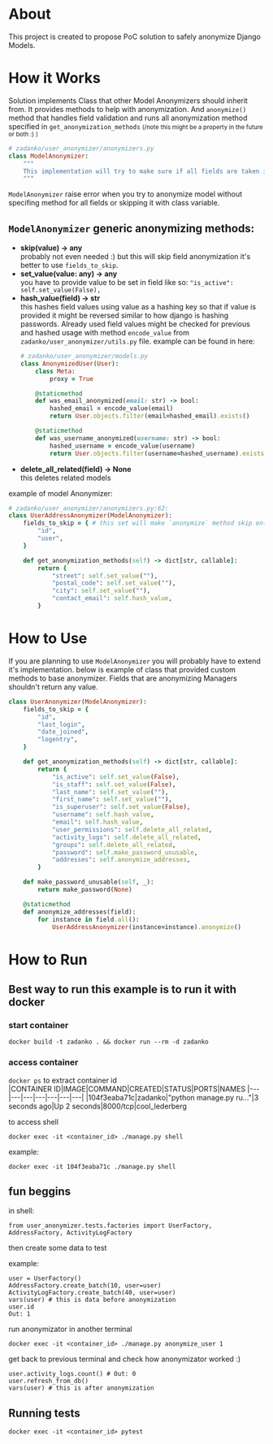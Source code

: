# About
This project is created to propose PoC solution to safely anonymize Django Models.
# How it Works
Solution implements Class that other Model Anonymizers should inherit from.
It provides methods to help with anonymization. And `anonymize()` method that handles field validation and runs all anonymization method specified in `get_anonymization_methods` <small> (/note this might be a property in the future or both :) )</small>
```rb
# zadanko/user_anonymizer/anonymizers.py
class ModelAnonymizer:
    """
    This implementation will try to make sure if all fields are taken into account when it comes to anonymizing data.
    """
```
`ModelAnonymizer` raise error when you try to anonymize model without specifing method for all fields or skipping it with class variable.
## `ModelAnonymizer` generic anonymizing methods:
* **skip(value) -> any**<br/>
    probably not even needed :) but this will skip field anonymization it's better to use `fields_to_skip`.
* **set_value(value: any) -> any**<br/>
    you have to provide value to be set in field like so:
    ```"is_active": self.set_value(False),```
* **hash_value(field) -> str** <br/>
     this hashes field values using value as a hashing key so that if value is provided it might be reversed similar to how django is hashing passwords. Already used field values might be checked for previous and hashed usage with method `encode_value` from `zadanko/user_anonymizer/utils.py` file. example can be found in here:
    ```rb
    # zadanko/user_anonymizer/models.py
    class AnonymizedUser(User):
        class Meta:
            proxy = True

        @staticmethod
        def was_email_anonymized(email: str) -> bool:
            hashed_email = encode_value(email)
            return User.objects.filter(email=hashed_email).exists()

        @staticmethod
        def was_username_anonymized(username: str) -> bool:
            hashed_username = encode_value(username)
            return User.objects.filter(username=hashed_username).exists()
    ```
* **delete_all_related(field) -> None** <br/> this deletes related models

example of model Anonymizer: 
```rb
# zadanko/user_anonymizer/anonymizers.py:62:
class UserAddressAnonymizer(ModelAnonymizer):
    fields_to_skip = { # this set will make `anonymize` method skip entirely anonymizing specified fields
        "id",
        "user",
    }

    def get_anonymization_methods(self) -> dict[str, callable]:
        return {
            "street": self.set_value(""),
            "postal_code": self.set_value(""),
            "city": self.set_value(""),
            "contact_email": self.hash_value,
        }
```
# How to Use
If you are planning to use `ModelAnonymizer` you will probably have to extend it's implementation.
below is example of class that provided custom methods to base anonymizer.
Fields that are anonymizing Managers shouldn't return any value.
```rb
class UserAnonymizer(ModelAnonymizer):
    fields_to_skip = {
        "id",
        "last_login",
        "date_joined",
        "logentry",
    }

    def get_anonymization_methods(self) -> dict[str, callable]:
        return {
            "is_active": self.set_value(False),
            "is_staff": self.set_value(False),
            "last_name": self.set_value(""),
            "first_name": self.set_value(""),
            "is_superuser": self.set_value(False),
            "username": self.hash_value,
            "email": self.hash_value,
            "user_permissions": self.delete_all_related,
            "activity_logs": self.delete_all_related,
            "groups": self.delete_all_related,
            "password": self.make_password_unusable,
            "addresses": self.anonymize_addresses,
        }

    def make_password_unusable(self, _):
        return make_password(None)

    @staticmethod
    def anonymize_addresses(field):
        for instance in field.all():
            UserAddressAnonymizer(instance=instance).anonymize()
```

# How to Run
## Best way to run this example is to run it with docker 
### start container
`docker build -t zadanko . && docker run --rm -d zadanko`
### access container
`docker ps` to extract container id <br>
|CONTAINER ID|IMAGE|COMMAND|CREATED|STATUS|PORTS|NAMES
|---|---|---|---|---|---|---|
|104f3eaba71c|zadanko|"python manage.py ru…"|3 seconds ago|Up 2 seconds|8000/tcp|cool_lederberg

to access shell

`docker exec -it <container_id> ./manage.py shell`

example:

`docker exec -it 104f3eaba71c ./manage.py shell`
## fun beggins 
in shell:

`from user_anonymizer.tests.factories import UserFactory, AddressFactory, ActivityLogFactory`

then create some data to test

example:
```
user = UserFactory()
AddressFactory.create_batch(10, user=user)
ActivityLogFactory.create_batch(40, user=user)
vars(user) # this is data before anonymization
user.id
Out: 1
```
run anonymizator in another terminal

`docker exec -it <container_id> ./manage.py anonymize_user 1`

get back to previous terminal and check how anonymizator worked :)

```
user.activity_logs.count() # Out: 0
user.refresh_from_db()
vars(user) # this is after anonymization
```

## Running tests
`docker exec -it <container_id> pytest`
